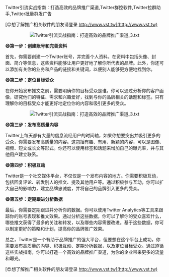 Twitter引流实战指南：打造高效的品牌推广渠道,Twitter群控软件,Twitter拉群助手,Twitter批量群发广告

[😍想了解推广相关软件的朋友请登录 http://www.vst.tw](http://www.vst.tw)

 <center><img src="https://vst.tw/MP4/tuiguang/png/4.png" alt="Twitter引流实战指南：打造高效的品牌推广渠道_3.txt"></center>

**😄第一步：创建账号和完善资料**

首先，你需要创建一个Twitter账号，并完善个人资料。在资料中包括头像、封面、简介等信息，这些资料能够让用户更好地了解你所代表的品牌。此外，你还可以添加有关你的业务和产品的链接和关键词，以便别人能够更方便地找到你。

**😄第二步：定位目标受众**

在你开始发布推文之前，需要明确你的目标受众是谁。你可以通过分析你的客户画像，研究他们的特征、需求和兴趣爱好，找到与你的品牌相关的话题和标签。只有理解你的目标受众才能更好地定位你的内容和吸引更多的受众。

 <center><img src="https://vst.tw/MP4/tuiguang/png/3.png" alt="Twitter引流实战指南：打造高效的品牌推广渠道_3.txt"></center>

**😄第三步：发布高质量内容**

Twitter上每天都有大量的信息流经用户的时间轴，如果你想要突出并吸引更多的受众，你需要发布高质量的内容。这包括有趣、有用、新颖的内容，可以是图像、视频、短文或长文等形式。你还可以使用标签和话题来增加自己的曝光率，并与其他用户建立联系。

**😄第四步：积极互动**

Twitter是一个社交媒体平台，不仅仅是一个发布内容的地方。你需要积极互动，包括回复评论、转发别人的推文、提及其他用户等。通过积极参与互动，你可以扩大自己的影响力，建立品牌忠诚度，并将自己的品牌引入更多的受众。

**😄第五步：定期跟进分析数据**

最后，你需要定期跟进并分析你的数据。你可以使用Twitter Analytics等工具来跟踪你的账号表现和推文效果。通过分析这些数据，你可以了解你的受众喜欢什么，哪些推文获得了最多的关注和转发，以及哪些内容需要改进。基于这些数据，你可以制定更好的策略和计划，提高你的品牌推广效果。

总之，Twitter是一个有助于品牌推广的强大平台，但要想在这个平台上成功，你需要发布高质量的内容、积极互动、定期分析数据，以及定位目标受众。通过遵循这些实战指南，你可以打造一个高效的品牌推广渠道，为你的企业带来更多的流量和曝光。

[😍想了解推广相关软件的朋友请登录 http://www.vst.tw](http://www.vst.tw)



